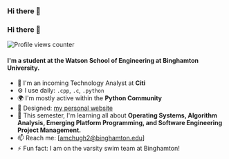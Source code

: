 ### Hi there 👋

<!--
**amchugh2/amchugh2** is a ✨ _special_ ✨ repository because its `README.md` (this file) appears on your GitHub profile.

Here are some ideas to get you started:

- 🔭 I’m currently working on ...
- 🌱 I’m currently learning ...
- 👯 I’m looking to collaborate on ...
- 🤔 I’m looking for help with ...
- 💬 Ask me about ...
- 📫 How to reach me: ...
- 😄 Pronouns: ...
- ⚡ Fun fact: ...
-->

### Hi there 👋

![Profile views counter](https://amchugh2.dev/github-profile-view-counter.svg)

#### I'm a student at the Watson School of Engineering at Binghamton University.

- 🏢 I'm an incoming Technology Analyst at **Citi**
- ⚙️ I use daily: `.cpp`, `.c`, `.python`
- 🌍 I'm mostly active within the **Python Community**
- 💅 Designed: [my personal website](https://www.amchugh2.github.io)
- 🌱 This semester, I'm learning all about **Operating Systems, Algorithm Analysis, Emerging Platform Programming, and Software Engineering Project Management.**
- 📫 Reach me: [amchugh2@binghamton.edu]
- ⚡️ Fun fact: I am on the varsity swim team at Binghamton!
